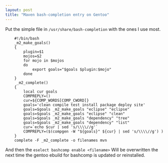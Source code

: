 ```yaml
---
layout: post
title: "Maven bash-completion entry on Gentoo"
---
```


Put the simple file in `/usr/share/bash-completion` with the ones I use most.




        #!/bin/bash
        _m2_make_goals()
        {
            plugin=$1
            mojos=$2
            for mojo in $mojos
            do
                export goals="$goals $plugin:$mojo"
            done
        }
         _m2_complete()
        {
            local cur goals
            COMPREPLY=()
            cur=${COMP_WORDS[COMP_CWORD]}
            goals='clean compile test install package deploy site'
            goals=$goals _m2_make_goals "eclipse" "eclipse"
            goals=$goals _m2_make_goals "eclipse" "clean"
            goals=$goals _m2_make_goals "dependency" "tree"
            goals=$goals _m2_make_goals "dependency" "list"
            cur=`echo $cur | sed 's/\\\\//g'`
            COMPREPLY=($(compgen -W "${goals}" ${cur} | sed 's/\\\\//g') )
        }
        complete -F _m2_complete -o filenames mvn




And then the ``eselect bashcomp enable <filename>``
Will be overwritten the next time the gentoo ebuild for bashcomp is updated or reinstalled. 